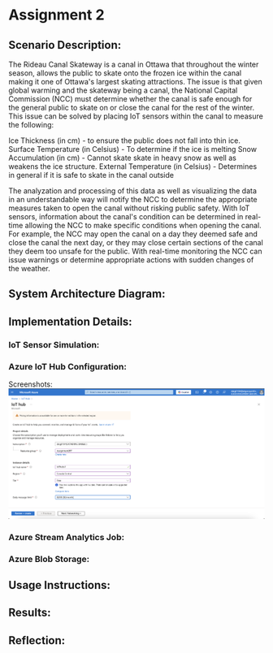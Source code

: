 # Assignment 2





## Scenario Description:
The Rideau Canal Skateway is a canal in Ottawa that throughout the winter season, allows the public to skate onto the frozen ice within the canal making it one of Ottawa's largest skating attractions.  The issue is that given global warming and the skateway being a canal, the National Capital Commission (NCC) must determine whether the canal is safe enough for the general public to skate on or close the canal for the rest of the winter.  This issue can be solved by placing IoT sensors within the canal to measure the following:

Ice Thickness (in cm)  - to ensure the public does not fall into thin ice.
Surface Temperature (in Celsius) - To determine if the ice is melting
Snow Accumulation (in cm) - Cannot skate skate in heavy snow as well as weakens the ice structure.
External Temperature (in Celsius) - Determines in general if it is safe to skate in the canal outside


The analyzation and processing of this data as well as visualizing the data in an understandable way will notify the NCC to determine the appropriate  measures taken to open the canal without risking public safety.  With IoT sensors, information about the canal's condition can be determined in real-time allowing the NCC to make specific conditions when opening the canal.  For example, the NCC may open the canal on a day they deemed safe and close the canal the next day, or they may close certain sections of the canal they deem too unsafe for the public.  With real-time monitoring the NCC can issue warnings or determine appropriate actions with sudden changes of the weather.


## System Architecture Diagram:






## Implementation Details:


### IoT Sensor Simulation:

### Azure IoT Hub Configuration:

Screenshots:
![Creating IoT Hub](https://github.com/Kepai39/CST8916_Daigle_Catherine-Assignment2-41175118/blob/main/screenshots/IoTHubScreenshot1.png)



### Azure Stream Analytics Job:


### Azure Blob Storage:


## Usage Instructions:


## Results:

## Reflection:

